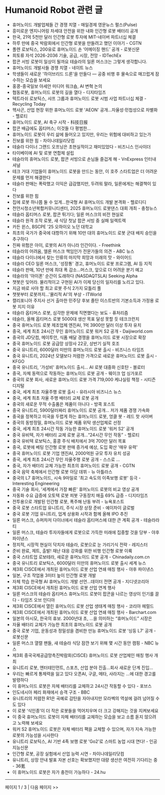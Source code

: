 # Humanoid Robot 관련 글

- 휴머노이드 개발업체들 간 경쟁 치열 - 매일경제 영문뉴스 펄스(Pulse)
- 흥미로운 엔지니어링 차세대 안전을 위한 내화 인간형 로봇 배터리 공개
- 한국, 21억 5천만 달러 인간형 로봇 투자에 MIT-네이버 파트너십 체결
- 하루 만에 중국 박람회에서 인간형 로봇을 만들려고 했던 이야기 - CGTN
- 폴렌 로보틱스, 200유로 휴머노이드 손 ‘어메이징 핸드’ 공개 - 로봇신문
- 희토류 자석 2026-2036 기술, 공급, 시장, 전망 - IDTechEx
- 팝콘 서빙 로봇이 일상이 될까요 테슬라의 일론 머스크는 그렇게 생각합니다.
- 휴머노이드 개발사들 경쟁 치열 - 네이트 뉴스
- 학생들이 새로운 '하이브리드 드론'을 만들다 — 공중 비행 후 물속으로 매끄럽게 잠수하는 모습을 보세요
- 홍콩-중국일보 아세안 미디어 워크숍, AI 변혁 논의
- 협동로봇, 휴머노이드 로봇의 길을 열다 - 디지타임즈
- 텍트라쉬 로보틱스, 샤프 그룹과 휴머노이드 로봇 시범 사업 파트너십 체결 - Recycling Today
- 헥사곤, 산업 현장 위한 휴머노이드 로봇 'AEON' 공개…자율성·민첩성으로 차별화 - 헬로티
- 휴머노이드 로봇, AI 축구 시작 - 科技日报
- 팝콘 배급에도 옵티머스; 이것들 다 평범한...
- 휴머노이드 로봇이 우리 삶에 들어오고 있지만, 우리는 위험에 대비하고 있는가
- 진보를 위한 힘 - 차이나데일리닷컴
- 테슬라 다이너 그랜드 오프닝은 초현실적이고 재미있었다 - 비즈니스 인사이더
- 타이베이에 AI 및 로봇 연합체 설립
- 테슬라의 휴머노이드 로봇, 팝콘 서빙으로 손님들 즐겁게 해 - VnExpress 인터내셔널
- 테크 거대 기업들이 휴머노이드 로봇을 만드는 동안, 이 호주 스타트업은 더 어려운 문제를 먼저 해결한다
- 테슬라 판매는 폭락했고 이익은 급감했지만, 두려워 말라, 일론에게는 해결책이 있다
- 진보를 위한 힘
- 집에 로봇 하나쯤 둘 수 있게...한국형 AI 휴머노이드 개발 본격화 - 헬로디디
- 천안시청소년복합커뮤니티센터, 2025 휴머노이드 로봇댄스 대회 개최 - 충청뉴스
- 테슬라 옵티머스 로봇, 팝콘 튀기다; 일론 머스크의 비전 현실로
- 테슬라 원격 조작 로봇, 새 식당 첫날 팝콘 서빙 중 실패  일렉트렉
- 카든 윈스, BSCPE '25  오하이오 노던 대학교
- 최초의 국가가 중국에 대항하기 위해 10만 대의 휴머노이드 로봇 군대 배치 승인을 추구하다
- 진짜 위험은 아이, 로봇의 AI가 아니라 인간이다. - Freethink
- 테슬라의 어려움, 엘론 머스크 책임인가 전문가들의 의견 - ABC 뉴스
- 테슬라 다이너에서 찾는 인류의 마지막 희망과 미래의 맛 - 와이어드
- 테슬라 CEO 일론 머스크, '성장통' 경고, 휴머노이드 로봇 프로그램, AI 등 지적
- 테슬라 판매, 10년 만에 최대 폭 감소…머스크, 앞으로 더 어려운 분기 예고
- 테슬라의 '아이폰' 순간이 도래하다 (NASDAQTSLA)  Seeking Alpha
- 챗봇은 잊어라. 물리적이고 구현된 AI가 이제 당신의 일자리를 노리고 있다.
- 지금 바로 사야 할 최고 로봇 주식 2가지  모틀리 풀
- 챗봇부터 로봇까지…'물리적 AI'의 부상 - ITWorld
- 캘리포니아 주지사 선거 출마한 민주당 후보 졸탄 이스트반의 기본소득과 가정용 로봇 지지 이유
- 테슬라 옵티머스 로봇, 심각한 문제에 직면했다는 보도 - 퓨처리즘
- 테슬라, 올해 옵티머스 로봇 5000대 생산 목표 달성 못할 듯  테크크런치
- 중국 휴머노이드 로봇 제조업체 엔진AI, 1억 3900만 달러 이상 투자 유치
- 중국, 세계 최초 24시간 무인 휴머노이드 로봇 워커 S2 공개 - Daijiworld.com
- 중국의 JD닷컴, 메이투안, 식품 배달 경쟁을 휴머노이드 로봇 시장으로 확장
- 중국 휴머노이드 로봇 공급망 상장사 22곳, 상반기 실적 호조
- 중국 유니트리, 6000달러 미만의 휴머노이드 로봇 출시 - 비즈니스 타임즈
- 중국 유니트리, 2024년 모델보다 저렴한 가격으로 새로운 휴머노이드 로봇 출시 - KFGO
- 중국 유니트리, '가성비' 휴머노이드 출시… AI 로봇 대중화 신호탄 - 블로터
- 중국, 자체 동력으로 작동하는 휴머노이드 로봇 공개 - 웨이크 업 싱가포르
- 중국의 로봇 회사, 새로운 휴머노이드 로봇 가격 719,000 케냐실링 책정 - 시티즌 디지털
- 중국, 세계 최초 자율주행 로봇 출시 - 유라시아 비즈니스 뉴스
- 중국, 세계 최초 자율 주행 배터리 교체 로봇 공개
- 중국의 새로운 무적 수출품은 제품이 아니다 - 방콕 포스트
- 중국 유니트리, 5900달러짜리 휴머노이드 로봇 공개… 저가 제품 경쟁 가속화
- 중국을 정복하고 미국을 두렵게 하는 휴머노이드 로봇, 엉클 봇 - 레드 핫 사이버
- 중국의 동방정밀, 휴머노이드 로봇 제품 위탁 생산업체로 선정
- 중국, 세계 최초 24시간 작동 가능한 휴머노이드 로봇 '워커 S2' 공개
- 중국 유비텍, 자가 배터리 교체 로봇 공개…“24시간 무인 작동” - 헬로티
- 중국 유비텍 로보틱스, 홍콩 주식 배치에서 3억 700만 달러 목표
- 중국, 로봇에 베팅 인간형 로봇 판매 증가세 예상, 도입 확산 '매우 유력'
- 중국 휴머노이드 로봇 기업 엔진AI, 2000억원 규모 투자 유치 성공
- 중국, 세계 최초 24시간 무인 자율주행 로봇 공개 - 스스로 …
- 중국, 자가 배터리 교체 가능한 최초의 휴머노이드 로봇 공개 - CGTN
- 중국 음악 축제에서 인간형 로봇 아담 데뷔 - 뉴 아틀라스
- 중국의 L7 휴머노이드, 시속 9마일로 '최고 속도의 이족보행 로봇' 등극 - Interesting Engineering
- 중국 기술 회사, '세계에서 가장 빠른' 휴머노이드 로봇의 비교 영상 공개
- 자동화 수요 급증에 오토텍 로봇 피봇 구동장치 매출 69% 급증 - 디지타임즈
- 전투용으로 개발된 인간형 로봇, 폭주해 난동 부려 - 뉴욕포스트
- 중국 로봇 스타트업 유니트리, 주식 시장 상장 준비 - 예이차이 글로벌
- 중국 로봇 기업 유니트리, 업계 상용화 시작과 함께 올해 IPO 추진
- 일론 머스크, 슈퍼차저 다이너에서 테슬라 옵티머스에 대한 큰 계획 공개 - 테슬라라티
- 일론 머스크, 테슬라 투자자들에게 로봇으로 가득한 미래에 집중할 것을 당부 - 야후 파이낸스
- 정치적, 시장적 현실이 닥치자 테슬라, 로봇으로 눈 가리기식 전략 - 레지스터
- 준비 완료, 제트, 출발! 재난 대응 강화를 위한 비행 인간형 로봇 이륙
- 중국 스타트업 로보테라, 새로운 휴머노이드 로봇 공개 - Chinadaily.com.cn
- 중국 유니트리 로보틱스, 6000달러 미만의 휴머노이드 로봇 출시  세계 뉴스
- 제3회 CISCE에서 개최된 휴머노이드 로봇 산업 연쇄 매칭 행사 - 야후 파이낸스
- 일본, 구조 작업용 3미터 높이 인간형 로봇 개발
- 자체 학습 한국형 AI 휴머노이드 개발 선언…데이터 전면 공개 - 지디넷코리아
- 제3회 CISCE에서 개최된 휴머노이드 로봇 산업 연계 행사
- 일론 머스크의 테슬라 옵티머스 휴머노이드 로봇이 팝콘을 나르는 영상이 인기를 끌다 - 타임즈 오브 인디아
- 제3회 CISCE에서 열린 휴머노이드 로봇 산업 생태계 매칭 행사 - 코리아 헤럴드
- 제3회 CISCE에서 개최된 휴머노이드 로봇 산업 연쇄 매칭 행사 - Barchart.com
- 일본의 아시모, 한국의 휴보. 2000년대 초, …을 의미하는 “휴머노이드” 시장은
- 자율 배터리 교체가 가능한 최초의 휴머노이드 로봇 공개
- 중국 로봇 기업, 운동성과 정밀성을 겸비한 만능 휴머노이드 로봇 ‘싱둥 L7’ 공개 - 로봇신문
- 일론 머스크 열렬 팬들, 새 테슬라 식당 잠깐 보기 위해 몇 시간 동안 캠핑 - NBC 뉴스
- 제3회 중국국제공급망촉진박람회(CISCE) 휴머노이드 로봇 산업체인 매칭 행사 개최
- 유니트리 로봇, 엔터테인먼트, 스포츠, 산업 분야 진출…회사 새로운 단계 진입…
- 우리는 빠르게 통제력을 잃고 있다 오픈AI, 구글, 메타, 사라지는 …에 대한 경고를 발령하다
- 이 휴머노이드 로봇은 자체 배터리를 교체하고 24시간 작동할 수 있다 - 포브스
- 인도네시아 페리 화재에서 승객 구조 - BBC
- 유니트리의 저렴한 R1은 곡예로 감탄을 자아내지만 모라벡의 역설에 걸려 넘어질 수도 있다
- 이 로봇 ‘식인종’이 더 작은 로봇들을 먹어치우며 더 크고 강해지는 것을 지켜보세요
- 이 중국 휴머노이드 로봇이 자체 배터리를 교체하는 모습을 보고 소름 돋지 않으려고 노력해 보세요
- 워커 S2 휴머노이드 로봇은 자체 배터리 팩을 교체할 수 있으며, 자가 지속 가능한 로봇의 가능성을 시사한다
- 유니트리 로보틱스, AI 기반 4족 보행 로봇 'Go2'로 스마트 농업 시대 연다! - 인공지능신문
- 인간형 로봇, 공장 실험에서 산업 능력 시연 - 차이나데일리닷컴
- 유니트리, 상장 안내 발표 자본 선호는 확보했지만 대량 생산은 여전히 기다리는 중 - 36氪
- 이 휴머노이드 로봇은 자가 충전이 가능하다 - 24.hu

---
페이지 1 / 3  |  다음 페이지 >>